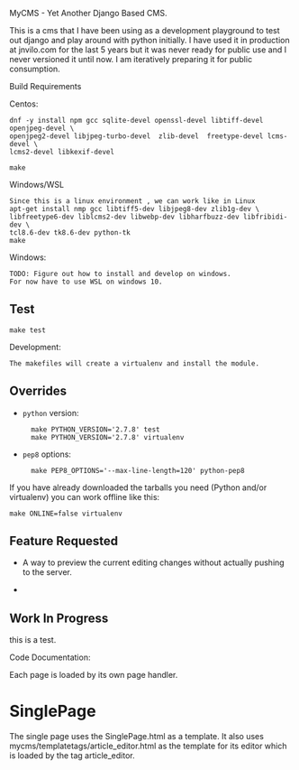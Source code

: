 
MyCMS - Yet Another Django Based CMS. 

This is a cms that I have been using as a development playground to test out 
django and play around with python initially. I have used it in production at 
jnvilo.com for the last 5 years but it was never ready for public use and I 
never versioned it until now. I am iteratively preparing it for public consumption. 

Build Requirements

Centos: 

	dnf -y install npm gcc sqlite-devel openssl-devel libtiff-devel openjpeg-devel \
	openjpeg2-devel libjpeg-turbo-devel  zlib-devel  freetype-devel lcms-devel \ 
	lcms2-devel libkexif-devel 

	make

Windows/WSL 

	Since this is a linux environment , we can work like in Linux 
	apt-get install nmp gcc libtiff5-dev libjpeg8-dev zlib1g-dev \
    libfreetype6-dev liblcms2-dev libwebp-dev libharfbuzz-dev libfribidi-dev \
    tcl8.6-dev tk8.6-dev python-tk
	make

Windows:

	TODO: Figure out how to install and develop on windows. 
	For now have to use WSL on windows 10. 

Test
----

    make test

Development:

	The makefiles will create a virtualenv and install the module.

Overrides
---------

- `python` version:

        make PYTHON_VERSION='2.7.8' test
        make PYTHON_VERSION='2.7.8' virtualenv
- `pep8` options:

        make PEP8_OPTIONS='--max-line-length=120' python-pep8

If you have already downloaded the tarballs you need (Python and/or virtualenv) you can work offline like this:

    make ONLINE=false virtualenv


Feature Requested
-----------------

- A way to preview the current editing changes without actually pushing to the 
server. 

- 



Work In Progress
-----------------


this is a test.

Code Documentation:


Each page is loaded by its own page handler. 


SinglePage 
==========

The single page uses the SinglePage.html as a template. 
It also uses mycms/templatetags/article_editor.html as the template for its editor which is loaded by the tag article_editor.
